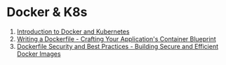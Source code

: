 # Docker & K8s

1. [Introduction to Docker and Kubernetes](./1-introduction.md)
2. [Writing a Dockerfile - Crafting Your Application's Container Blueprint](./2-writing-a-dockerfile.md)
3. [Dockerfile Security and Best Practices - Building Secure and Efficient Docker Images](./3-security-and-best-practices.md)